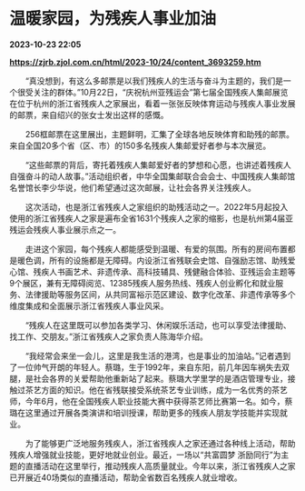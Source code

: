 # 温暖家园，为残疾人事业加油

**2023-10-23 22:05**

**https://zjrb.zjol.com.cn/html/2023-10/24/content_3693259.htm**

　　“真没想到，有这么多邮票是以我们残疾人的生活与奋斗为主题的，我们是一个很受关注的群体。”10月22日，“庆祝杭州亚残运会”第七届全国残疾人集邮展览在位于杭州的浙江省残疾人之家展出，看着一张张反映体育运动与残疾人事业发展的邮票，来自绍兴的张女士发出这样的感慨。

　　256框邮票在这里展出，主题鲜明，汇集了全球各地反映体育和助残的邮票。来自全国20多个省（区、市）的150多名残疾人集邮爱好者参与本次展览。

　　“这些邮票的背后，寄托着残疾人集邮爱好者的梦想和心愿，也讲述着残疾人自强奋斗的动人故事。”活动组织者，中华全国集邮联合会会士、中国残疾人集邮馆名誉馆长李少华说，他们希望通过这次邮展，让社会各界关注残疾人。

　　这次活动，也是浙江省残疾人之家组织的助残活动之一。2022年5月起投入使用的浙江省残疾人之家是遍布全省1631个残疾人之家的缩影，也是杭州第4届亚残运会残疾人事业展示点之一。

　　走进这个家园，每个残疾人都能感受到温暖、有爱的氛围。所有的房间布置都是暖色调，所有的设施都是无障碍。内设浙江省残联会史馆、自强励志馆、助残爱心馆、残疾人书画艺术、非遗传承、高科技辅具、残健融合体验、亚残运会主题等9个展区，兼有无障碍阅览、12385残疾人服务热线、残疾人创业孵化和就业服务、法律援助等服务区间，从共同富裕示范区建设、数字化改革、非遗传承等多个维度集成和全面展示浙江省残疾人事业风采。

　　“残疾人在这里既可以参加各类学习、休闲娱乐活动，也可以享受法律援助、找工作、交朋友。”浙江省残疾人之家负责人陈海华介绍。

　　“我经常会来坐一会儿，这里是我生活的港湾，也是事业的加油站。”记者遇到了一位帅气开朗的年轻人。蔡璐，生于1992年，来自东阳，前几年因车祸失去双腿，是社会各界的关爱帮助他重新站了起来。蔡璐大学里学的是酒店管理专业，接触过茶艺方面的知识。他在省残联接受系统茶艺专业训练，成为一名优秀的茶艺师，今年6月，他在全国残疾人职业技能大赛中获得茶艺师比赛第一名。如今，蔡璐在这里通过开展各类演讲和培训授课，帮助更多的残疾人朋友学技能并实现就业。

　　为了能够更广泛地服务残疾人，浙江省残疾人之家还通过各种线上活动，帮助残疾人增强就业技能，更好地就业创业。最近，一场以“共富圆梦 浙励同行”为主题的直播活动在这里举行，推动残疾人高质量就业。今年以来，浙江省残疾人之家已开展近40场类似的直播活动，帮助全省数百名残疾人就业增收。